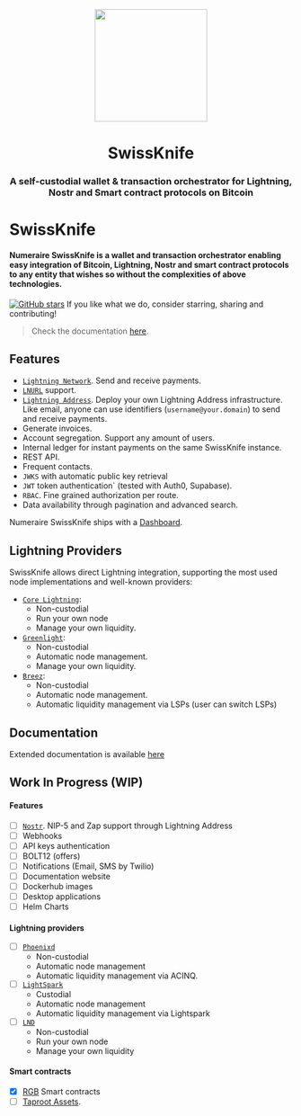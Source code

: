 <div align="center">
  <img src="https://numeraire.fra1.cdn.digitaloceanspaces.com/development/LOGO_FULL_PNG_color_dark_9d58514132.png" height="200"/>
  <h1>SwissKnife</h1>
  <h3>A self-custodial wallet & transaction orchestrator for Lightning, Nostr and Smart contract protocols on Bitcoin</h3>
</div>

# SwissKnife

#### Numeraire SwissKnife is a wallet and transaction orchestrator enabling easy integration of Bitcoin, Lightning, Nostr and smart contract protocols to any entity that wishes so without the complexities of above technologies.

[![GitHub stars](https://img.shields.io/github/stars/bitcoin-numeraire/swissknife.svg?style=social&label=Star&maxAge=1)](https://github.com/bitcoin-numeraire/swissknife/stargazers)
If you like what we do, consider starring, sharing and contributing!

> Check the documentation [here](https://docs.numeraire.techswissknife).

## Features

- [`Lightning Network`](https://github.com/lnurl/luds). Send and receive payments.
- [`LNURL`](https://github.com/lnurl/luds) support.
- [`Lightning Address`](https://lightningaddress.com/). Deploy your own Lightning Address infrastructure. Like email, anyone can use identifiers (`username@your.domain`) to send and receive payments.
- Generate invoices.
- Account segregation. Support any amount of users.
- Internal ledger for instant payments on the same SwissKnife instance.
- REST API.
- Frequent contacts.
- `JWKS` with automatic public key retrieval
- `JWT` token authentication` (tested with Auth0, Supabase).
- `RBAC`. Fine grained authorization per route.
- Data availability through pagination and advanced search.

Numeraire SwissKnife ships with a [Dashboard](https://github.com/bitcoin-numeraire/swissknife-dashboard).

## Lightning Providers

SwissKnife allows direct Lightning integration, supporting the most used node implementations and well-known providers:

- [`Core Lightning`](https://corelightning.org/):
  - Non-custodial
  - Run your own node
  - Manage your own liquidity.
- [`Greenlight`](https://blockstream.com/lightning/greenlight/):
  - Non-custodial
  - Automatic node management.
  - Manage your own liquidity.
- [`Breez`](https://breez.technology/sdk/):
  - Non-custodial
  - Automatic node management.
  - Automatic liquidity management via LSPs (user can switch LSPs)

## Documentation

Extended documentation is available [here](https://docs.numeraire.tech/swissknife)

## Work In Progress (WIP)

#### Features

- [ ] [`Nostr`](https://github.com/nostr-protocol/nips/blob/master/57.md). NIP-5 and Zap support through Lightning Address
- [ ] Webhooks
- [ ] API keys authentication
- [ ] BOLT12 (offers)
- [ ] Notifications (Email, SMS by Twilio)
- [ ] Documentation website
- [ ] Dockerhub images
- [ ] Desktop applications
- [ ] Helm Charts

#### Lightning providers

- [ ] [`Phoenixd`](https://phoenix.acinq.co/server)
  - Non-custodial
  - Automatic node management
  - Automatic liquidity management via ACINQ.
- [ ] [`LightSpark`](https://www.lightspark.com/)
  - Custodial
  - Automatic node management
  - Automatic liquidity management via Lightspark
- [ ] [`LND`](https://github.com/lightningnetwork/lnd)
  - Non-custodial
  - Run your own node
  - Manage your own liquidity

#### Smart contracts

- [x] [RGB](https://rgb.tech/) Smart contracts
- [ ] [Taproot Assets](https://docs.lightning.engineering/the-lightning-network/taproot-assets).
